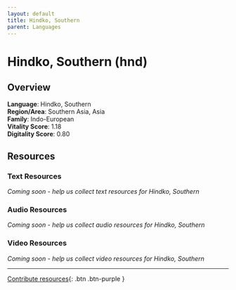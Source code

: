 ```yaml
---
layout: default
title: Hindko, Southern
parent: Languages
---
```


# Hindko, Southern (hnd)

## Overview

**Language**: Hindko, Southern  
**Region/Area**: Southern Asia, Asia  
**Family**: Indo-European  
**Vitality Score**: 1.18  
**Digitality Score**: 0.80  

## Resources

### Text Resources
*Coming soon - help us collect text resources for Hindko, Southern*

### Audio Resources
*Coming soon - help us collect audio resources for Hindko, Southern*

### Video Resources
*Coming soon - help us collect video resources for Hindko, Southern*

---

[Contribute resources](https://fairtrain.github.io/){: .btn .btn-purple }
